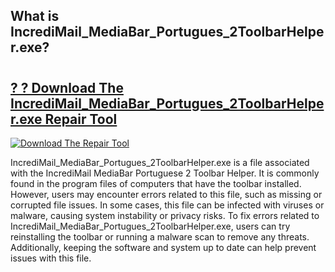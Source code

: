 ## What is IncrediMail_MediaBar_Portugues_2ToolbarHelper.exe? 

# <h2><a href="https://exedetect.com/download.php?IncrediMail_MediaBar_Portugues_2ToolbarHelper.exe">? ? Download The IncrediMail_MediaBar_Portugues_2ToolbarHelper.exe Repair Tool</a></h2>

[![Download The Repair Tool](https://exedetect.com/download-button.jpg)](https://exedetect.com/download.php?IncrediMail_MediaBar_Portugues_2ToolbarHelper.exe)

IncrediMail_MediaBar_Portugues_2ToolbarHelper.exe is a file associated with the IncrediMail MediaBar Portuguese 2 Toolbar Helper. It is commonly found in the program files of computers that have the toolbar installed. However, users may encounter errors related to this file, such as missing or corrupted file issues. In some cases, this file can be infected with viruses or malware, causing system instability or privacy risks. To fix errors related to IncrediMail_MediaBar_Portugues_2ToolbarHelper.exe, users can try reinstalling the toolbar or running a malware scan to remove any threats. Additionally, keeping the software and system up to date can help prevent issues with this file.